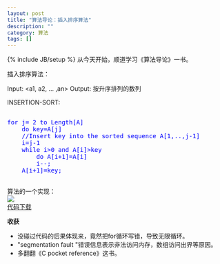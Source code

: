 ```yaml
---
layout: post
title: "算法导论：插入排序算法"
description: ""
category: 算法
tags: []
---
```

{% include JB/setup %}
从今天开始，顺道学习《算法导论》一书。 

插入排序算法：

Input: <a1, a2, ... ,an>
Output: 按升序排列的数列

INSERTION-SORT:  
<pre>
<font color="blue">
for j= 2 to Length[A]
    do key=A[j]
	//Insert key into the sorted sequence A[1,..,j-1]
	i=j-1
	while i>0 and A[i]>key
	    do A[i+1]=A[i]
		i--;
	A[i+1]=key;
	</font>
</pre>
	
算法的一个实现：  
![]({{site.url}}/media/112201.png)  
[代码下载]({{site.url}}/codes/InsertionSort.c)

**收获**  

+ 没碰过代码的后果体现来，竟然把for循环写错，导致无限循环。  
+ "segmentation fault "错误信息表示非法访问内存，数组访问出界等原因。  
+ 多翻翻《C pocket reference》这书。
